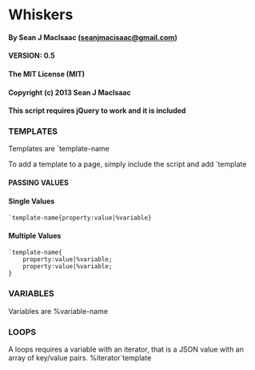 # Whiskers
#### By Sean J MacIsaac (seanjmacisaac@gmail.com)
#### VERSION: 0.5

#### The MIT License (MIT)
#### Copyright (c) 2013 Sean J MacIsaac

#### This script requires jQuery to work and it is included

### TEMPLATES
Templates are `template-name

To add a template to a page, simply include the script and add `template

#### PASSING VALUES
#### Single Values
    `template-name{property:value|%variable}
#### Multiple Values
    `template-name{
        property:value|%variable;
        property:value|%variable;
    }

### VARIABLES
Variables are %variable-name

### LOOPS
A loops requires a variable with an iterator, that is a JSON value with an array of key/value pairs.
%iterator`template
